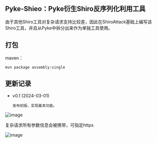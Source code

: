 ## Pyke-Shieo：Pyke衍生Shiro反序列化利用工具

由于其他Shiro工具对复杂请求支持比较差，因此在ShiroAttack基础上编写该Shiro工具，并且从Pyke中拆分出来作为单独工具使用。

## 打包

maven：

```
mvn package assembly:single
```

## 更新记录
- v0.1 (2024-03-01)

      发布初版，实现基本功能。

![image](https://github.com/sma11new/Pyke-Shiro/assets/53944964/812a2af4-2cb4-478e-bfcc-28116c773016)

复杂请求所有参数信息会被携带，可指定https

![image](https://github.com/sma11new/Pyke-Shiro/assets/53944964/03f3826e-6e2b-4397-b975-56732a84c972)
